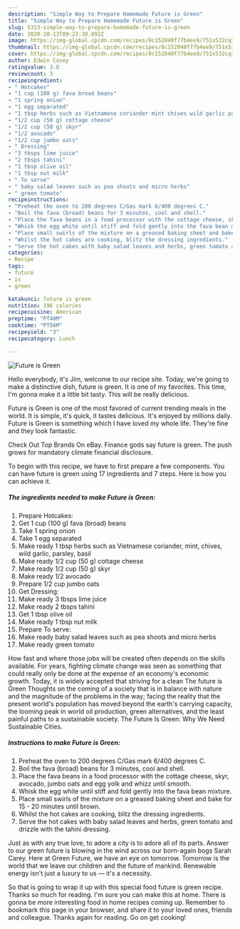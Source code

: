 ```yaml
---
description: "Simple Way to Prepare Homemade Future is Green"
title: "Simple Way to Prepare Homemade Future is Green"
slug: 5313-simple-way-to-prepare-homemade-future-is-green
date: 2020-10-13T09:23:30.092Z
image: https://img-global.cpcdn.com/recipes/8c152840f77b4ee9/751x532cq70/future-is-green-recipe-main-photo.jpg
thumbnail: https://img-global.cpcdn.com/recipes/8c152840f77b4ee9/751x532cq70/future-is-green-recipe-main-photo.jpg
cover: https://img-global.cpcdn.com/recipes/8c152840f77b4ee9/751x532cq70/future-is-green-recipe-main-photo.jpg
author: Edwin Casey
ratingvalue: 3.8
reviewcount: 3
recipeingredient:
- " Hotcakes"
- "1 cup (100 g) fava broad beans"
- "1 spring onion"
- "1 egg separated"
- "1 tbsp herbs such as Vietnamese coriander mint chives wild garlic parsley basil"
- "1/2 cup (50 g) cottage cheese"
- "1/2 cup (50 g) skyr"
- "1/2 avocado"
- "1/2 cup jumbo oats"
- " Dressing"
- "3 tbsps lime juice"
- "2 tbsps tahini"
- "1 tbsp olive oil"
- "1 tbsp nut milk"
- " To serve"
- " baby salad leaves such as pea shoots and micro herbs"
- " green tomato"
recipeinstructions:
- "Preheat the oven to 200 degrees C/Gas mark 6/400 degrees C."
- "Boil the fava (broad) beans for 3 minutes, cool and shell."
- "Place the fava beans in a food processor with the cottage cheese, skyr, avocado, jumbo oats and egg yolk and whizz until smooth."
- "Whisk the egg white until stiff and fold gently into the fava bean mixture."
- "Place small swirls of the mixture on a greased baking sheet and bake for 15 - 20 minutes until brown."
- "Whilst the hot cakes are cooking, blitz the dressing ingredients."
- "Serve the hot cakes with baby salad leaves and herbs, green tomato and drizzle with the tahini dressing."
categories:
- Recipe
tags:
- future
- is
- green

katakunci: future is green 
nutrition: 196 calories
recipecuisine: American
preptime: "PT40M"
cooktime: "PT56M"
recipeyield: "3"
recipecategory: Lunch

---
```



![Future is Green](https://img-global.cpcdn.com/recipes/8c152840f77b4ee9/751x532cq70/future-is-green-recipe-main-photo.jpg)

Hello everybody, it's Jim, welcome to our recipe site. Today, we're going to make a distinctive dish, future is green. It is one of my favorites. This time, I'm gonna make it a little bit tasty. This will be really delicious.

Future is Green is one of the most favored of current trending meals in the world. It is simple, it's quick, it tastes delicious. It's enjoyed by millions daily. Future is Green is something which I have loved my whole life. They're fine and they look fantastic.

Check Out Top Brands On eBay. Finance gods say future is green. The push grows for mandatory climate financial disclosure.


To begin with this recipe, we have to first prepare a few components. You can have future is green using 17 ingredients and 7 steps. Here is how you can achieve it.

<!--inarticleads1-->

##### The ingredients needed to make Future is Green:

1. Prepare  Hotcakes:
1. Get 1 cup (100 g) fava (broad) beans
1. Take 1 spring onion
1. Take 1 egg separated
1. Make ready 1 tbsp herbs such as Vietnamese coriander, mint, chives, wild garlic, parsley, basil
1. Make ready 1/2 cup (50 g) cottage cheese
1. Make ready 1/2 cup (50 g) skyr
1. Make ready 1/2 avocado
1. Prepare 1/2 cup jumbo oats
1. Get  Dressing:
1. Make ready 3 tbsps lime juice
1. Make ready 2 tbsps tahini
1. Get 1 tbsp olive oil
1. Make ready 1 tbsp nut milk
1. Prepare  To serve:
1. Make ready  baby salad leaves such as pea shoots and micro herbs
1. Make ready  green tomato


How fast and where those jobs will be created often depends on the skills available. For years, fighting climate change was seen as something that could really only be done at the expense of an economy&#39;s economic growth. Today, it is widely accepted that striving for a clean The future is Green Thoughts on the coming of a society that is in balance with nature and the magnitude of the problems in the way; facing the reality that the present world&#39;s population has moved beyond the earth&#39;s carrying capacity, the looming peak in world oil production, green alternatives, and the least painful paths to a sustainable society. The Future Is Green: Why We Need Sustainable Cities. 

<!--inarticleads2-->

##### Instructions to make Future is Green:

1. Preheat the oven to 200 degrees C/Gas mark 6/400 degrees C.
1. Boil the fava (broad) beans for 3 minutes, cool and shell.
1. Place the fava beans in a food processor with the cottage cheese, skyr, avocado, jumbo oats and egg yolk and whizz until smooth.
1. Whisk the egg white until stiff and fold gently into the fava bean mixture.
1. Place small swirls of the mixture on a greased baking sheet and bake for 15 - 20 minutes until brown.
1. Whilst the hot cakes are cooking, blitz the dressing ingredients.
1. Serve the hot cakes with baby salad leaves and herbs, green tomato and drizzle with the tahini dressing.


Just as with any true love, to adore a city is to adore all of its parts. Answer to our green future is blowing in the wind across our born-again bogs Sarah Carey. Here at Green Future, we have an eye on tomorrow. Tomorrow is the world that we leave our children and the future of mankind. Renewable energy isn&#39;t just a luxury to us — it&#39;s a necessity. 

So that is going to wrap it up with this special food future is green recipe. Thanks so much for reading. I'm sure you can make this at home. There is gonna be more interesting food in home recipes coming up. Remember to bookmark this page in your browser, and share it to your loved ones, friends and colleague. Thanks again for reading. Go on get cooking!
